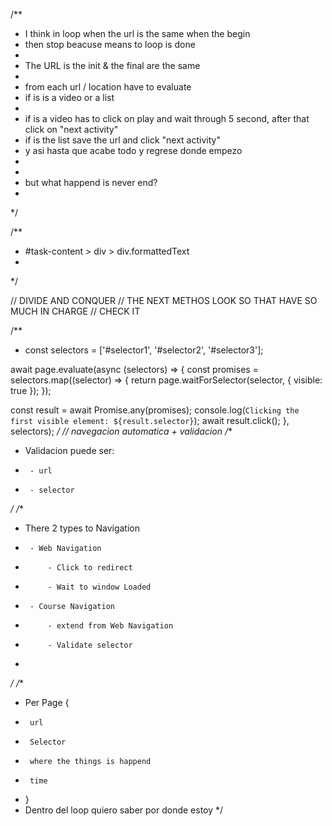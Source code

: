 /**
 * I think in loop when the url is the same when the begin
 * then stop beacuse means to loop is done
 * 
 * The URL is the init & the final are the same 
 * 
 * from each url / location have to evaluate
 * if is is a video or a list
 * 
 * if is a video has to click on play and wait through 5 second, after that click on "next activity"
 * if is the list save the url and click "next activity"
 * y asi hasta que acabe todo y regrese donde empezo
 * 
 * 
 * but what happend is never end?
 * 
 */

/**
 * #task-content > div > div.formattedText
 * 
 */

// DIVIDE AND CONQUER 
// THE NEXT METHOS LOOK SO THAT HAVE SO MUCH IN CHARGE
// CHECK IT 

/**
 * const selectors = ['#selector1', '#selector2', '#selector3'];

await page.evaluate(async (selectors) => {
  const promises = selectors.map((selector) => {
    return page.waitForSelector(selector, { visible: true });
  });

  const result = await Promise.any(promises);
  console.log(`Clicking the first visible element: ${result.selector}`);
  await result.click();
}, selectors);
 */
// navegacion automatica + validacion 
/**
 * Validacion puede ser:
 *      - url 
 *      - selector
 */
/**
 * There 2 types to Navigation
 *      - Web Navigation
 *          - Click to redirect 
 *          - Wait to window Loaded
 *      - Course Navigation
 *          - extend from Web Navigation
 *          - Validate selector
 *          
 */
/**
 * Per Page {
 *      url
 *      Selector
 *      where the things is happend
 *      time
 * }
 * Dentro del loop quiero saber por donde estoy 
 */